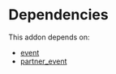 # Dependencies

This addon depends on:

- [event](https://github.com/bringout/oca-ocb-core/tree/5d1ce43101a4d83b4ac660942e4a7a462823262f/odoo-bringout-oca-ocb-event)
- [partner_event](https://github.com/bringout/oca-mrp)
